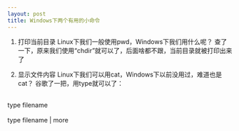 ```yaml
---
layout: post
title: Windows下两个有用的小命令
---
```


1. 打印当前目录
Linux下我们一般使用pwd，Windows下我们用什么呢？
查了一下，原来我们使用“chdir”就可以了，后面啥都不跟，当前目录就被打印出来了

2. 显示文件内容
Linux下我们可以用cat，Windows下以前没用过，难道也是cat？
谷歌了一把，用type就可以了：
<br>
<div font-style="italic">type filename</div>
<br>
<div font-style="italic">type filename | more</div>
